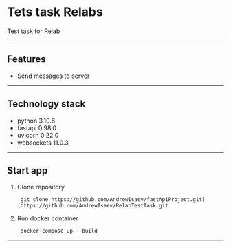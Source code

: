 # Tets task Relabs
Test task for Relab
***
## Features
 - Send messages to server
***
## Technology stack
- python 3.10.6
- fastapi 0.98.0
- uvicorn 0.22.0
- websockets 11.0.3
***
## Start app
1. Clone repository
   ```
    git clone https://github.com/AndrewIsaev/fastApiProject.git](https://github.com/AndrewIsaev/RelabTestTask.git
2. Run docker container
   ```
    docker-compose up --build
***

